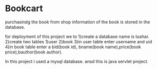 # Bookcart
purchasindg the book from shop information of the book is stored in the database.

for deployment of this project we to
1)create a database name is tushar.
2)create two tables 1)user 2)book
3)in user table enter username and uid 
4)in book table enter a bid(book id), bname(book name),price(book price),bauthor(book author).


In this project i used a mysql database. ansd this is java servlet project.
